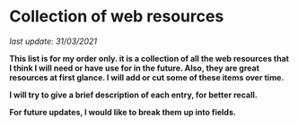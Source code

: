 ﻿# Collection of web resources
*last update: 31/03/2021*

__This list is for my order only. it is a collection of all the web resources that I think I will need or have use for in the future. Also, they are great resources at first glance. I will add or cut some of these items over time.__

__I will try to give a brief description of each entry, for better recall.__

__For future updates, I would like to break them up into fields.__
